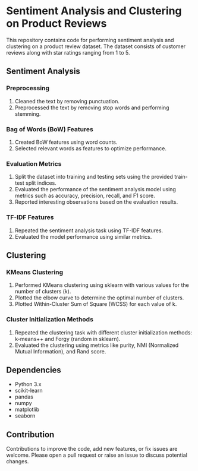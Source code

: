 
# Sentiment Analysis and Clustering on Product Reviews

This repository contains code for performing sentiment analysis and clustering on a product review dataset. The dataset consists of customer reviews along with star ratings ranging from 1 to 5.

## Sentiment Analysis

### Preprocessing
1. Cleaned the text by removing punctuation.
2. Preprocessed the text by removing stop words and performing stemming.

### Bag of Words (BoW) Features
1. Created BoW features using word counts.
2. Selected relevant words as features to optimize performance.

### Evaluation Metrics
1. Split the dataset into training and testing sets using the provided train-test split indices.
2. Evaluated the performance of the sentiment analysis model using metrics such as accuracy, precision, recall, and F1 score.
3. Reported interesting observations based on the evaluation results.

### TF-IDF Features
1. Repeated the sentiment analysis task using TF-IDF features.
2. Evaluated the model performance using similar metrics.

## Clustering

### KMeans Clustering
1. Performed KMeans clustering using sklearn with various values for the number of clusters (k).
2. Plotted the elbow curve to determine the optimal number of clusters.
3. Plotted Within-Cluster Sum of Square (WCSS) for each value of k.

### Cluster Initialization Methods
1. Repeated the clustering task with different cluster initialization methods: k-means++ and Forgy (random in sklearn).
2. Evaluated the clustering using metrics like purity, NMI (Normalized Mutual Information), and Rand score.

## Dependencies

- Python 3.x
- scikit-learn
- pandas
- numpy
- matplotlib
- seaborn

## Contribution

Contributions to improve the code, add new features, or fix issues are welcome. Please open a pull request or raise an issue to discuss potential changes.
